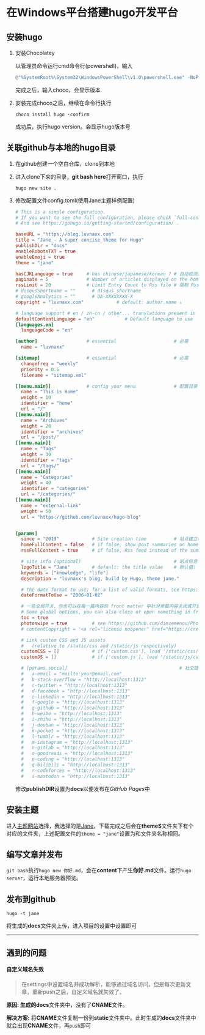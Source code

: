 # 在Windows平台搭建hugo开发平台



## 安装hugo

1. 安装Chocolatey

   以管理员命令运行cmd命令行(powershell)，输入

   ```powershell
   @"%SystemRoot%\System32\WindowsPowerShell\v1.0\powershell.exe" -NoProfile -InputFormat None -ExecutionPolicy Bypass -Command "iex ((New-Object System.Net.WebClient).DownloadString('https://chocolatey.org/install.ps1'))" && SET "PATH=%PATH%;%ALLUSERSPROFILE%\chocolatey\bin"
   ```

   完成之后，输入choco，会显示版本

2. 安装完成choco之后，继续在命令行执行

   ```
   choco install hugo -confirm
   ```
   
   成功后，执行hugo version。会显示hugo版本号



## 关联github与本地的hugo目录

1. 在github创建一个空白仓库，clone到本地

2. 进入clone下来的目录，**git bash here**打开窗口，执行

   ```shell
   hugo new site .
   ```

3. 修改配置文件config.toml(使用Jane主题样例配置)

   ```toml
   # This is a simple configuration.
   # If you want to see the full configuration, please check `full-config.toml` .
   # And see https://gohugo.io/getting-started/configuration/ .
   
   baseURL = "https://blog.luvnaxx.com"
   title = "Jane - A super concise theme for Hugo"
   publishDir = "docs"
   enableRobotsTXT = true
   enableEmoji = true
   theme = "jane"
   
   hasCJKLanguage = true     # has chinese/japanese/korean ? # 自动检测是否包含 中文\日文\韩文
   paginate = 5              # Number of articles displayed on the homepage  # 首页每页显示的文章数
   rssLimit = 20             # Limit Entry Count to Rss file # 限制 Rss 文章输出数量
   # disqusShortname = ""      # disqus_shortname
   # googleAnalytics = ""      # UA-XXXXXXXX-X
   copyright = "luvnaxx.com"            # default: author.name ↓        # 默认为下面配置的author.name ↓
   
   # language support # en / zh-cn / other... translations present in i18n/
   defaultContentLanguage = "en"           # Default language to use
   [languages.en]
     languageCode = "en"
   
   [author]                  # essential                     # 必需
     name = "luvnaxx"
   
   [sitemap]                 # essential                     # 必需
     changefreq = "weekly"
     priority = 0.5
     filename = "sitemap.xml"
   
   [[menu.main]]             # config your menu              # 配置目录
     name = "This is Home"
     weight = 10
     identifier = "home"
     url = "/"
   [[menu.main]]
     name = "Archives"
     weight = 20
     identifier = "archives"
     url = "/post/"
   [[menu.main]]
     name = "Tags"
     weight = 30
     identifier = "tags"
     url = "/tags/"
   [[menu.main]]
     name = "Categories"
     weight = 40
     identifier = "categories"
     url = "/categories/"
   [[menu.main]]
     name = "external-link"
     weight = 50
     url = "https://github.com/luvnaxx/hugo-blog"
   
   
   [params]
     since = "2019"            # Site creation time          # 站点建立时间
     homeFullContent = false   # if false, show post summaries on home page. Othewise show full content.
     rssFullContent = true     # if false, Rss feed instead of the summary
   
     # site info (optional)                                  # 站点信息（可选，不需要的可以直接注释掉）
     logoTitle = "Jane"        # default: the title value    # 默认值: 上面设置的title值
     keywords = ["knowledge", "life"]
     description = "luvnaxx's blog, build by Hugo, theme jane."
   
     # The date format to use; for a list of valid formats, see https://gohugo.io/functions/format/
     dateFormatToUse = "2006-01-02"
   
     # 一些全局开关，你也可以在每一篇内容的 front matter 中针对单篇内容关闭或开启某些功能，在 archetypes/default.md 查看更多信息。
     # Some global options, you can also close or open something in front matter for a single post, see more information from `archetypes/default.md`.
     toc = true                                                                            # 是否开启目录
     photoswipe = true         # see https://github.com/dimsemenov/PhotoSwipe            # 是否启用PhotoSwipe（图片可点击）
     # contentCopyright = '<a rel="license noopener" href="https://creativecommons.org/licenses/by-nc-nd/4.0/" target="_blank">CC BY-NC-ND 4.0</a>'
   
     # Link custom CSS and JS assets
     #   (relative to /static/css and /static/js respectively)
     customCSS = []            # if ['custom.css'], load '/static/css/custom.css' file
     customJS = []             # if ['custom.js'], load '/static/js/custom.js' file
   
     # [params.social]                                         # 社交链接
     #   a-email = "mailto:your@email.com"
     #   b-stack-overflow = "http://localhost:1313"
     #   c-twitter = "http://localhost:1313"
     #   d-facebook = "http://localhost:1313"
     #   e-linkedin = "http://localhost:1313"
     #   f-google = "http://localhost:1313"
     #   g-github = "http://localhost:1313"
     #   h-weibo = "http://localhost:1313"
     #   i-zhihu = "http://localhost:1313"
     #   j-douban = "http://localhost:1313"
     #   k-pocket = "http://localhost:1313"
     #   l-tumblr = "http://localhost:1313"
     #   m-instagram = "http://localhost:1313"
     #   n-gitlab = "http://localhost:1313"
     #   o-goodreads = "http://localhost:1313"
     #   p-coding = "http://localhost:1313"
     #   q-bilibili = "http://localhost:1313"
     #   r-codeforces = "http://localhost:1313"
     #   s-mastodon = "http://localhost:1313"
   ```

   修改**publishDIR**设置为**docs**以便发布在*GitHub Pages*中



## 安装主题

进入[主题网站](https://themes.gohugo.io/)选择，我选择的是[Jane](https://github.com/xianmin/hugo-theme-jane)，下载完成之后会在**themeS**文件夹下有个对应的文件夹，上述配置文件的`theme = "jane"`设置为和文件夹名称相同。



## 编写文章并发布

`git bash`执行`hugo new 你好.md`，会在**content**下产生**你好.md**文件。运行`hugo server`，运行本地服务器预览。



## 发布到github

```shell
hugo -t jane
```

将生成的**docs**文件夹上传，进入项目的设置中设置即可

---

## 遇到的问题

#### 自定义域名失效

> 在settings中设置域名并成功解析，能够通过域名访问。但是每次更新文章，重新push之后，自定义域名就失效了。

**原因: **生成的**docs**文件夹中，没有了**CNAME**文件。

**解决方案:** 将**CNAME**文件复制一份到**static**文件夹中。此时生成的**docs**文件夹中就会出现**CNAME**文件，再`push`即可